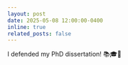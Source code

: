 ```yaml
---
layout: post
date: 2025-05-08 12:00:00-0400
inline: true
related_posts: false
---
```


I defended my PhD dissertation! 📚🎓🎉 